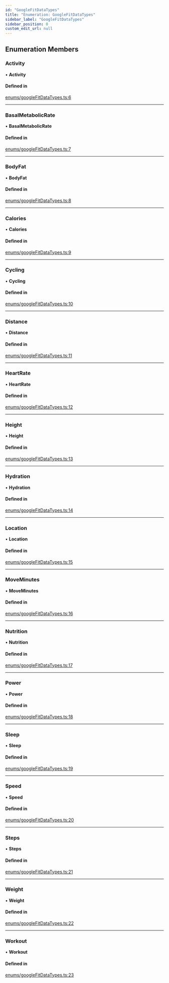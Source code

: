 ```yaml
---
id: "GoogleFitDataTypes"
title: "Enumeration: GoogleFitDataTypes"
sidebar_label: "GoogleFitDataTypes"
sidebar_position: 0
custom_edit_url: null
---
```


## Enumeration Members

### Activity

• **Activity**

#### Defined in

[enums/googleFitDataTypes.ts:6](https://github.com/rn-fitness-tracker/rn-fitness-tracker/blob/909937e4/src/enums/googleFitDataTypes.ts#L6)

___

### BasalMetabolicRate

• **BasalMetabolicRate**

#### Defined in

[enums/googleFitDataTypes.ts:7](https://github.com/rn-fitness-tracker/rn-fitness-tracker/blob/909937e4/src/enums/googleFitDataTypes.ts#L7)

___

### BodyFat

• **BodyFat**

#### Defined in

[enums/googleFitDataTypes.ts:8](https://github.com/rn-fitness-tracker/rn-fitness-tracker/blob/909937e4/src/enums/googleFitDataTypes.ts#L8)

___

### Calories

• **Calories**

#### Defined in

[enums/googleFitDataTypes.ts:9](https://github.com/rn-fitness-tracker/rn-fitness-tracker/blob/909937e4/src/enums/googleFitDataTypes.ts#L9)

___

### Cycling

• **Cycling**

#### Defined in

[enums/googleFitDataTypes.ts:10](https://github.com/rn-fitness-tracker/rn-fitness-tracker/blob/909937e4/src/enums/googleFitDataTypes.ts#L10)

___

### Distance

• **Distance**

#### Defined in

[enums/googleFitDataTypes.ts:11](https://github.com/rn-fitness-tracker/rn-fitness-tracker/blob/909937e4/src/enums/googleFitDataTypes.ts#L11)

___

### HeartRate

• **HeartRate**

#### Defined in

[enums/googleFitDataTypes.ts:12](https://github.com/rn-fitness-tracker/rn-fitness-tracker/blob/909937e4/src/enums/googleFitDataTypes.ts#L12)

___

### Height

• **Height**

#### Defined in

[enums/googleFitDataTypes.ts:13](https://github.com/rn-fitness-tracker/rn-fitness-tracker/blob/909937e4/src/enums/googleFitDataTypes.ts#L13)

___

### Hydration

• **Hydration**

#### Defined in

[enums/googleFitDataTypes.ts:14](https://github.com/rn-fitness-tracker/rn-fitness-tracker/blob/909937e4/src/enums/googleFitDataTypes.ts#L14)

___

### Location

• **Location**

#### Defined in

[enums/googleFitDataTypes.ts:15](https://github.com/rn-fitness-tracker/rn-fitness-tracker/blob/909937e4/src/enums/googleFitDataTypes.ts#L15)

___

### MoveMinutes

• **MoveMinutes**

#### Defined in

[enums/googleFitDataTypes.ts:16](https://github.com/rn-fitness-tracker/rn-fitness-tracker/blob/909937e4/src/enums/googleFitDataTypes.ts#L16)

___

### Nutrition

• **Nutrition**

#### Defined in

[enums/googleFitDataTypes.ts:17](https://github.com/rn-fitness-tracker/rn-fitness-tracker/blob/909937e4/src/enums/googleFitDataTypes.ts#L17)

___

### Power

• **Power**

#### Defined in

[enums/googleFitDataTypes.ts:18](https://github.com/rn-fitness-tracker/rn-fitness-tracker/blob/909937e4/src/enums/googleFitDataTypes.ts#L18)

___

### Sleep

• **Sleep**

#### Defined in

[enums/googleFitDataTypes.ts:19](https://github.com/rn-fitness-tracker/rn-fitness-tracker/blob/909937e4/src/enums/googleFitDataTypes.ts#L19)

___

### Speed

• **Speed**

#### Defined in

[enums/googleFitDataTypes.ts:20](https://github.com/rn-fitness-tracker/rn-fitness-tracker/blob/909937e4/src/enums/googleFitDataTypes.ts#L20)

___

### Steps

• **Steps**

#### Defined in

[enums/googleFitDataTypes.ts:21](https://github.com/rn-fitness-tracker/rn-fitness-tracker/blob/909937e4/src/enums/googleFitDataTypes.ts#L21)

___

### Weight

• **Weight**

#### Defined in

[enums/googleFitDataTypes.ts:22](https://github.com/rn-fitness-tracker/rn-fitness-tracker/blob/909937e4/src/enums/googleFitDataTypes.ts#L22)

___

### Workout

• **Workout**

#### Defined in

[enums/googleFitDataTypes.ts:23](https://github.com/rn-fitness-tracker/rn-fitness-tracker/blob/909937e4/src/enums/googleFitDataTypes.ts#L23)

